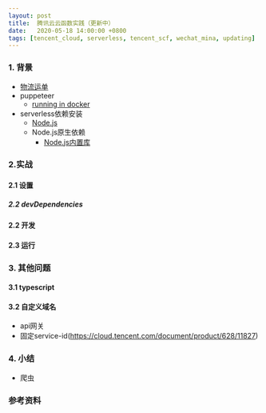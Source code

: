 ```yaml
---
layout: post
title:  腾讯云云函数实践（更新中）
date:   2020-05-18 14:00:00 +0800
tags: [tencent_cloud, serverless, tencent_scf, wechat_mina, updating]
---
```


### 1. 背景
* [物流运单](https://developers.weixin.qq.com/miniprogram/dev/api-backend/open-api/express/by-business/logistics.getOrder.html)
* puppeteer
  * [running in docker](https://github.com/puppeteer/puppeteer/blob/master/docs/troubleshooting.md#running-puppeteer-in-docker)
* serverless依赖安装
  * [Node.js](https://cloud.tencent.com/document/product/583/39780#node.js-.E8.BF.90.E8.A1.8C.E6.97.B6)
  * Node.js原生依赖
    * [Node.js内置库](https://cloud.tencent.com/document/product/583/11060#.E7.8E.AF.E5.A2.83.E5.86.85.E7.9A.84.E5.86.85.E7.BD.AE.E5.BA.93)

### 2.实战

#### 2.1 设置
##### 2.2 devDependencies

#### 2.2 开发

#### 2.3 运行

### 3. 其他问题

#### 3.1 typescript

#### 3.2 自定义域名
* api网关
* 固定service-id(https://cloud.tencent.com/document/product/628/11827)

### 4. 小结
* 爬虫

### 参考资料
